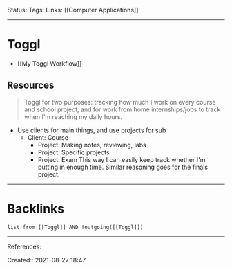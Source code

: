 Status: 
Tags: 
Links: [[Computer Applications]]
___
# Toggl
- [[My Toggl Workflow]]
## Resources
> Toggl for two purposes: tracking how much I work on every course and school project, and for work from home internships/jobs to track when I'm reaching my daily hours.
- Use clients for main things, and use projects for sub
	- Client: Course
		- Project: Making notes, reviewing, labs
		- Project: Specific projects
		- Project: Exam
This way I can easily keep track whether I'm putting in enough time. Similar reasoning goes for the finals project.
___
# Backlinks
```dataview
list from [[Toggl]] AND !outgoing([[Toggl]])
```
___
References:

Created:: 2021-08-27 18:47

